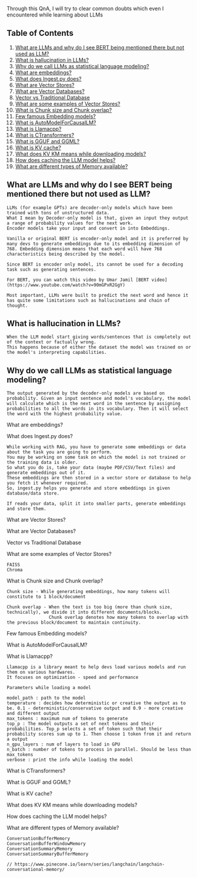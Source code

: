 Through this QnA, I will try to clear common doubts which even I encountered while learning about LLMs

## Table of Contents

1. [What are LLMs and why do I see BERT being mentioned there but not used as LLM?](##what-are-llms-and-why-do-i-see-bert-being-mentioned-there-but-not-used-as-llm?)
2. [What is hallucination in LLMs?](##what-is-hallucination-in-llms)
3. [Why do we call LLMs as statistical language modeling?](##why-do-we-call-llms-as-statistical-language-modeling)
4. [What are embeddings?](##what-are-embeddings)
5. [What does Ingest.py does?](##what-does-ingestpy-does)
6. [What are Vector Stores?](#what-are-vector-stores)
7. [What are Vector Databases?](#what-are-vector-databases)
8. [Vector vs Traditional Database](#vector-vs-traditional-database)
9. [What are some examples of Vector Stores?](#what-are-some-examples-of-vector-stores)
10. [What is Chunk size and Chunk overlap?](#what-is-chunk-size-and-chunk-overlap)
11. [Few famous Embedding models?](#few-famous-embedding-models)
12. [What is AutoModelForCausalLM?](#what-is-automodelforcausallm)
13. [What is Llamacpp?](#what-is-llamacpp)
14. [What is CTransformers?](#what-is-ctransformers)
15. [What is GGUF and GGML?](#what-is-gguf-and-ggml)
16. [What is KV cache?](#what-is-kv-cache)
17. [What does KV KM means while downloading models?](#what-does-kv-km-means-while-downloading-models)
18. [How does caching the LLM model helps?](#how-does-caching-the-llm-model-helps)
19. [What are different types of Memory available?](#what-are-different-types-of-memory-available)

## What are LLMs and why do I see BERT being mentioned there but not used as LLM?
    
    LLMs (for example GPTs) are decoder-only models which have been trained with tons of unstructured data.
    What I mean by Decoder-only model is that, given an input they output a range of probability values for the next work.
    Encoder models take your input and convert in into Embeddings.

    Vanilla or original BERT is encoder-only model and it is preferred by many devs to generate embeddings due to its embedding dimension of 768. Embedding dimension means that each word will have 768 characteristics being described by the model.

    Since BERT is encoder only model, its cannot be used for a decoding task such as generating sentences.
    
    For BERT, you can watch this video by Umar Jamil [BERT video](https://www.youtube.com/watch?v=90mGPxR2GgY)

    Most important, LLMs were built to predict the next word and hence it has quite some limitations such as hallucinations and chain of thought.

## What is hallucination in LLMs?

    When the LLM model start giving words/sentences that is completely out of the context or factually wrong.
    This happens because of either the dataset the model was trained on or the model's interpreting capabilities.

## Why do we call LLMs as statistical language modeling?

    The output generated by the decoder-only models are based on probability. Given an input sentence and model's vocabulary, the model will calculate which is the next word in the sentence by assigning probabilities to all the words in its vocabulary. Then it will select the word with the highest probability value.

What are embeddings?




What does Ingest.py does?

    While working with RAG, you have to generate some embeddings or data about the task you are going to perform.
    You may be working on some task on which the model is not trained or the training data is older.
    So what you do is, take your data (maybe PDF/CSV/Text files) and generate embeddings out of it.
    These embeddings are then stored in a vector store or database to help you fetch it whenever required.
    So, ingest.py helps you generate and store embeddings in given database/data store.

    If reads your data, split it into smaller parts, generate embeddings and store them.

What are Vector Stores?

What are Vector Databases?

Vector vs Traditional Database

What are some examples of Vector Stores?

    FAISS
    Chroma

What is Chunk size and Chunk overlap?

    Chunk size - While generating embeddings, how many tokens will constitute to 1 block/document

    Chunk overlap - When the text is too big (more than chunk size, technically), we divide it into different documents/blocks.
                    Chunk overlap denotes how many tokens to overlap with the previous block/document to maintain continuity.

Few famous Embedding models?

What is AutoModelForCausalLM?

What is Llamacpp?

    Llamacpp is a library meant to help devs load various models and run them on various hardwares.
    It focuses on optimization - speed and performance

    Parameters while loading a model

    model_path : path to the model
    temperature : decides how deterministic or creative the output as to be. 0.1 - deterministic/conservative output and 0.9 - more creative and different output
    max_tokens : maximum num of tokens to generate
    top_p : The model outputs a set of next tokens and their probabilities. Top_p selects a set of token such that their      probability scores sum up to 1. Then choose 1 token from it and return a output
    n_gpu_layers : num of layers to load in GPU
    n_batch : number of tokens to process in parallel. Should be less than max_tokens
    verbose : print the info while loading the model

What is CTransformers?

What is GGUF and GGML?

What is KV cache?

What does KV KM means while downloading models?

How does caching the LLM model helps?

What are different types of Memory available?
    
    ConversationBufferMemory
    ConversationBufferWindowMemory
    ConversationSummaryMemory
    ConversationSummaryBufferMemory

    // https://www.pinecone.io/learn/series/langchain/langchain-conversational-memory/